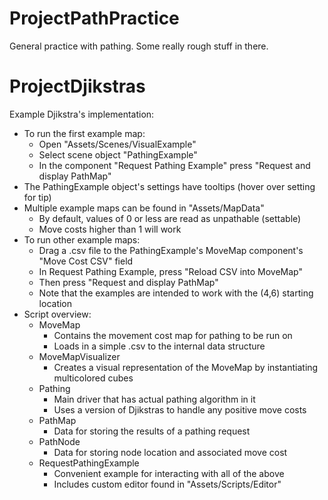 # ProjectPathPractice
General practice with pathing. Some really rough stuff in there.

# ProjectDjikstras
Example Djikstra's implementation:
- To run the first example map:
  - Open "Assets/Scenes/VisualExample"
  - Select scene object "PathingExample"
  - In the component "Request Pathing Example" press "Request and display PathMap"
- The PathingExample object's settings have tooltips (hover over setting for tip)
- Multiple example maps can be found in "Assets/MapData"
  - By default, values of 0 or less are read as unpathable (settable)
  - Move costs higher than 1 will work
- To run other example maps:
  - Drag a .csv file to the PathingExample's MoveMap component's "Move Cost CSV" field
  - In Request Pathing Example, press "Reload CSV into MoveMap"
  - Then press "Request and display PathMap"
  - Note that the examples are intended to work with the (4,6) starting location
- Script overview:
  - MoveMap
    - Contains the movement cost map for pathing to be run on
	- Loads in a simple .csv to the internal data structure
  - MoveMapVisualizer
    - Creates a visual representation of the MoveMap by instantiating multicolored cubes
  - Pathing
    - Main driver that has actual pathing algorithm in it
	- Uses a version of Djikstras to handle any positive move costs
  - PathMap
    - Data for storing the results of a pathing request
  - PathNode
    - Data for storing node location and associated move cost
  - RequestPathingExample
    - Convenient example for interacting with all of the above
	- Includes custom editor found in "Assets/Scripts/Editor"